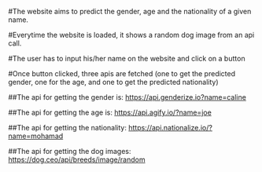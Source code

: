 #The website aims to predict the gender, age and the nationality of a given name. 

#Everytime the website is loaded, it shows a random dog image from an api call. 

#The user has to input his/her name on the website and click on a button

#Once button clicked, three apis are fetched (one to get the predicted gender, one for the age, and one to get the predicted nationality)

##The api for getting the gender is: https://api.genderize.io?name=caline

##The api for getting the age is: https://api.agify.io/?name=joe

##The api for getting the nationality: https://api.nationalize.io/?name=mohamad

##The api for getting the dog images: https://dog.ceo/api/breeds/image/random
